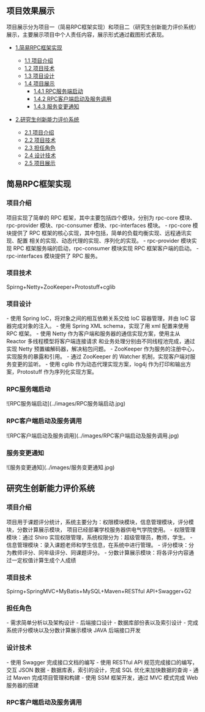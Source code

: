 ## 项目效果展示
项目展示分为项目一（简易RPC框架实现）和项目二（研究生创新能力评价系统）展示，主要展示项目中个人责任内容，展示形式通过截图形式表现。
* [1.简易RPC框架实现](#1)
    * [1.1 项目介绍](#1.1)
    * [1.2 项目技术](#1.2)
    * [1.3 项目设计](#1.3)
    * [1.4 项目展示](#1.4)
        * [1.4.1 RPC服务端启动](#1.4)
        * [1.4.2 RPC客户端启动及服务调用](#1.5)
        * [1.4.3 服务变更通知](#1.6)
    
* [2.研究生创新能力评价系统](#2)
    * [2.1 项目介绍](#2.1)
    * [2.2 项目技术](#2.2)
    * [2.3 担任角色](#2.3)
    * [2.4 设计技术](#2.4)
    * [2.5 项目展示](#2.5)
<h2 id="1">简易RPC框架实现</h2>
<h3 id="1.1">项目介绍</h3>
项目实现了简单的 RPC 框架，其中主要包括四个模块，分别为 rpc-core 模块、rpc-provider 模块、rpc-consumer 模块、rpc-interfaces 模块。
- rpc-core 模块提供了 RPC 框架的核心实现，其中包括，简单的负载均衡实现、远程通讯实现、配置 相关的实现、动态代理的实现、序列化的实现。
- rpc-provider 模块实现 RPC 框架服务端的启动，rpc-consumer 模块实现 RPC 框架客户端的启动。
- rpc-interfaces 模块提供了 RPC 服务。

<h3 id="1.2">项目技术</h3>
Spirng+Netty+ZooKeeper+Protostuff+cglib 

<h3 id="1.3">项目设计</h3>
- 使用 Spring IoC，将对象之间的相互依赖关系交给 IoC 容器管理，并由 IoC 容器完成对象的注入。
- 使用 Spring XML schema，实现了用 xml 配置来使用 RPC 框架。
- 使用 Netty 作为客户端和服务器的通信实现方案，使用主从 Reactor 多线程模型将客户端连接请求
和业务处理分别由不同线程池完成，通过实现 Netty 预置编解码器，解决粘包问题。
- ZooKeeper 作为服务的注册中心，实现服务的暴露和引用。
- 通过 ZooKeeper 的 Watcher 机制，实现客户端对服务变更的监听。
- 使用 cglib 作为动态代理实现方案，log4j 作为打印和输出方案，Protostuff 作为序列化实现方案。

<h3 id="1.4">RPC服务端启动</h3>
![RPC服务端启动](../images/RPC服务端启动.jpg)
<h3 id="1.5">RPC客户端启动及服务调用</h3>
![RPC客户端启动及服务调用](../images/RPC客户端启动及服务调用.jpg)
<h3 id="1.6">服务变更通知</h3>
![服务变更通知](../images/服务变更通知.jpg)

<h2 id="2">研究生创新能力评价系统</h2>
<h3 id="2.1">项目介绍</h3>
项目用于课题评分统计，系统主要分为：权限模块模块，信息管理模块，评分模块，分数计算展示模块，
项目已经部署学校服务器供电气学院使用。
- 权限管理模块：通过 Shiro 实现权限管理，系统权限分为：超级管理员，教师，学生。
- 信息管理模块：录入课题老师和学生信息，在系统中进行管理。
- 评分模块：分为教师评分、同年级评分、同课题评分。
- 分数计算展示模块：将各评分内容通过一定权值计算生成个人成绩

<h3 id="2.2">项目技术</h3>
Spirng+SpringMVC+MyBatis+MySQL+Maven+RESTful API+Swagger+G2

<h3 id="2.3">担任角色</h3>
- 需求简单分析以及架构设计
- 后端接口设计
- 数据库部份表以及索引设计
- 完成系统评分模块以及分数计算展示模块 JAVA 后端接口开发

<h3 id="2.4">设计技术</h3>
- 使用 Swagger 完成接口文档的编写
- 使用 RESTful API 规范完成接口的编写，交互 JSON 数据
- 数据库表，索引的设计，完成 SQL 优化来加快数据的查询
- 通过 Maven 完成项目管理和构建
- 使用 SSM 框架开发，通过 MVC 模式完成 Web 服务器的搭建
<h3 id="2.5">RPC客户端启动及服务调用</h3>

